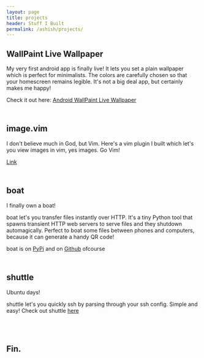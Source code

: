 ```yaml
---
layout: page
title: projects
header: Stuff I Built
permalink: /ashish/projects/
---
```


WallPaint Live Wallpaper
------------------------
My very first android app is finally live! It lets you set a plain wallpaper which is perfect for minimalists. The colors are carefully chosen so that your homescreen remains legible. It's not a big deal app, but certainly makes me happy!

Check it out here: [Android WallPaint Live Wallpaper](https://play.google.com/store/apps/details?id=com.metasimple.android.wallpaint)

<br/>image.vim
---------
I don't believe much in God, but Vim. Here's a vim plugin I built which let's you view images in vim, yes images.
Go Vim!

[Link](https://github.com/ashisha/image.vim)

<br/>boat
----
I finally own a boat!

boat let's you transfer files instantly over HTTP. It's a tiny Python tool that spawns transient HTTP web servers to serve files and they shutdown automagically. Perfect to boat some files between phones and computers, because it can generate a handy QR code!

boat is on [PyPi](https://pypi.python.org/pypi/boat) and on [Github](https://github.com/ashisha/boat) ofcourse

<br/>shuttle
-------
Ubuntu days!

shuttle let's you quickly ssh by parsing through your ssh config. Simple and easy!
Check out shuttle [here](http://ashisha.github.io/shuttle)


<br/><br/>Fin.
---

